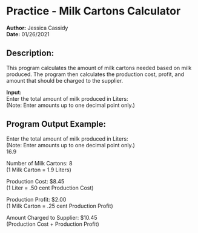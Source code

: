 # Practice - Milk Cartons Calculator
**Author:**     Jessica Cassidy\
**Date:**       01/26/2021

## Description: 
This program calculates the amount of milk cartons needed based on milk produced. The program then calculates the production cost, profit, and amount that should be charged to the supplier. 

**Input:**\
Enter the total amount of milk produced in Liters:\
(Note: Enter amounts up to one decimal point only.)

## Program Output Example:
Enter the total amount of milk produced in Liters:\
(Note: Enter amounts up to one decimal point only.)\
16.9

Number of Milk Cartons: 8\
(1 Milk Carton = 1.9 Liters)

Production Cost: $8.45\
(1 Liter = .50 cent Production Cost)

Production Profit: $2.00\
(1 Milk Carton = .25 cent Production Profit)

Amount Charged to Supplier: $10.45\
(Production Cost + Production Profit)